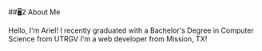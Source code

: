 ##🖥2 About Me

Hello, I'm Ariel! I recently graduated with a Bachelor's Degree in Computer Science from UTRGV
I'm a web developer from Mission, TX!

<!---
argamez98/argamez98 is a ✨ special ✨ repository because its `README.md` (this file) appears on your GitHub profile.
You can click the Preview link to take a look at your changes.
--->

